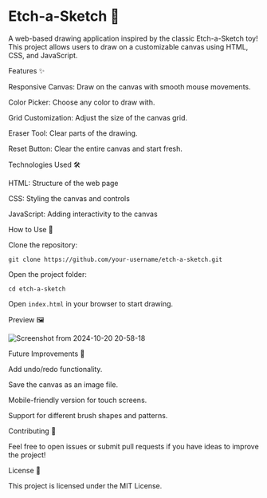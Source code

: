 # Etch-a-Sketch 🎨

A web-based drawing application inspired by the classic Etch-a-Sketch toy! This project allows users to draw on a customizable canvas using HTML, CSS, and JavaScript.

Features ✨

Responsive Canvas: Draw on the canvas with smooth mouse movements.

Color Picker: Choose any color to draw with.

Grid Customization: Adjust the size of the canvas grid.

Eraser Tool: Clear parts of the drawing.

Reset Button: Clear the entire canvas and start fresh.


Technologies Used 🛠️

HTML: Structure of the web page

CSS: Styling the canvas and controls

JavaScript: Adding interactivity to the canvas

How to Use 🚀

Clone the repository:

```git clone https://github.com/your-username/etch-a-sketch.git```

Open the project folder:

```cd etch-a-sketch```

Open ```index.html``` in your browser to start drawing.


Preview 🖼

![Screenshot from 2024-10-20 20-58-18](https://github.com/user-attachments/assets/86b447da-02c5-4246-89b0-d0c2d9140a3b)


Future Improvements 🚧

Add undo/redo functionality.

Save the canvas as an image file.

Mobile-friendly version for touch screens.

Support for different brush shapes and patterns.

Contributing 🤝

Feel free to open issues or submit pull requests if you have ideas to improve the project!


License 📜

This project is licensed under the MIT License.



